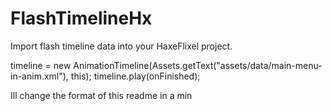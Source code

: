 # FlashTimelineHx
Import flash timeline data into your HaxeFlixel project.


timeline = new AnimationTimeline(Assets.getText("assets/data/main-menu-in-anim.xml"), this);
timeline.play(onFinished);


Ill change the format of this readme in a min
